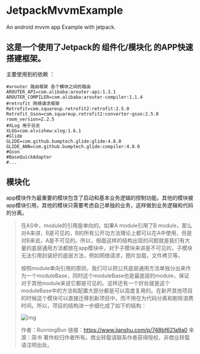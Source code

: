 # JetpackMvvmExample
An android mvvm app Example with jetpack.

## 这是一个使用了Jetpack的 **组件化/模块化** 的APP快速搭建框架。

主要使用到的依赖 ：

```properties
#arouter 路由框架 各个模块之间的路由
AROUTER_API=com.alibaba:arouter-api:1.3.1
AROUTER_COMPILER=com.alibaba:arouter-compiler:1.1.4
#retrofit 网络请求框架
Retrofit=com.squareup.retrofit2:retrofit:2.5.0
Retrofit_Gson=com.squareup.retrofit2:converter-gson:2.5.0
room_version=2.2.5
#XLog 用于日志
XLOG=com.elvishew:xlog:1.6.1
#Glide 
GLIDE=com.github.bumptech.glide:glide:4.8.0
GLIDE_ANN=com.github.bumptech.glide:compiler:4.8.0
#Gson
#BaseQuickAdapter
#...
```

## 模块化

app模块作为最重要的模块包含了启动和基本业务逻辑的控制功能。其他的模块被app模块引用，其他的模块只需要考虑自己单独的业务，这样做到业务逻辑和代码的分离。

> 在AS中，module的引用是单向的。如果A module引用了B module，那么对A来讲，B是可见的，B的所有公开功方法理论上都可以在A中使用，但是对B来说，A是不可见的。所以，相面这样的结构出现的问题就是我们有大量的底层通用方法都放在app模块中，对于子模块来讲是不可见的，子模块无法引用封装好的底层方法，例如网络请求，图片加载，文件拷贝等。
>
> 按照module单向引用的原则，我们可以把公共底层通用方法单独分出来作为一个moduleBase，同时这个moduleBase也是最底层的module，保证对于其他module来说它都是可见的。这样还有一个好处就是这个moduleBase中的方法和配置大部分都是可以高度复用的。在新开其他项目的时候这个模块可以直接迁移到新项目中，而不用在为代码分离和剔除浪费时间。所以，项目的结构进一步细化成了如下的结构：
>
> ![img](https:////upload-images.jianshu.io/upload_images/1448734-3aa030abb2ab5d41.png?imageMogr2/auto-orient/strip|imageView2/2/w/491/format/webp)
>
> 
>
> 作者：RunningBun
> 链接：https://www.jianshu.com/p/748bf621a9a0
> 来源：简书
> 著作权归作者所有。商业转载请联系作者获得授权，非商业转载请注明出处。

